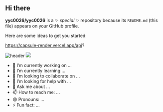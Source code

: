 ## Hi there


**yyc0026/yyc0026** is a ✨ _special_ ✨ repository because its `README.md` (this file) appears on your GitHub profile.

Here are some ideas to get you started:

https://capsule-render.vercel.app/api?

![header](https://capsule-render.vercel.app/api?type=wave&color=auto&height=300&section=header&text=capsule%20render&fontSize=90)
<img src="https://capsule-render.vercel.app/api?
type=wave&color=auto&height=300&section=header&text=capsule%20render&fontSize=90" />

- 🔭 I’m currently working on ...
- 🌱 I’m currently learning ...
- 👯 I’m looking to collaborate on ...
- 🤔 I’m looking for help with ...
- 💬 Ask me about ...
- 📫 How to reach me: ...
- 😄 Pronouns: ...
- ⚡ Fun fact: ...
